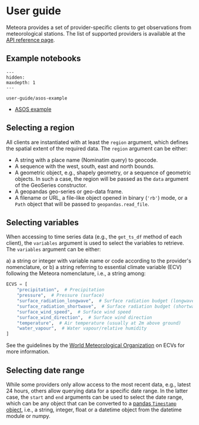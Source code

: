 # User guide

Meteora provides a set of provider-specific clients to get observations from meteorological stations. The list of supported providers is available at the [API reference page](https://meteora.readthedocs.io/en/latest/api.html#available-clients).

## Example notebooks

```{toctree}
---
hidden:
maxdepth: 1
---

user-guide/asos-example
```

- [ASOS example](https://meteora.readthedocs.io/en/latest/user-guide/asos-example.html)

## Selecting a region

All clients are instantiated with at least the `region` argument, which defines the spatial extent of the required data. The `region` argument can be either:

- A string with a place name (Nominatim query) to geocode.
- A sequence with the west, south, east and north bounds.
- A geometric object, e.g., shapely geometry, or a sequence of geometric objects. In such a case, the region will be passed as the `data` argument of the GeoSeries constructor.
- A geopandas geo-series or geo-data frame.
- A filename or URL, a file-like object opened in binary (`'rb'`) mode, or a `Path` object that will be passed to `geopandas.read_file`.

## Selecting variables

When accessing to time series data (e.g., the `get_ts_df` method of each client), the `variables` argument is used to select the variables to retrieve. The `variables` argument can be either:

a) a string or integer with variable name or code according to the provider's nomenclature, or
b) a string referring to essential climate variable (ECV) following the Meteora nomenclature, i.e., a string among:

```python
ECVS = [
    "precipitation",  # Precipitation
    "pressure",  # Pressure (surface)
    "surface_radiation_longwave",  # Surface radiation budget (longwave)
    "surface_radiation_shortwave",  # Surface radiation budget (shortwave)
    "surface_wind_speed",  # Surface wind speed
    "surface_wind_direction",  # Surface wind direction
    "temperature",  # Air temperature (usually at 2m above ground)
    "water_vapour",  # Water vapour/relative humidity
]
```

See the guidelines by the [World Meteorological Organization](https://public.wmo.int/en/programmes/global-climate-observing-system/essential-climate-variables) on ECVs for more information.

## Selecting date range

While some providers only allow access to the most recent data, e.g., latest 24 hours, others allow querying data for a specific date range. In the latter case, the `start` and `end` arguments can be used to select the date range, which can be any object that can be converted to a [pandas `Timestamp` object](https://pandas.pydata.org/pandas-docs/stable/reference/api/pandas.Timestamp.html), i.e., a string, integer, float or a datetime object from the datetime module or numpy.

